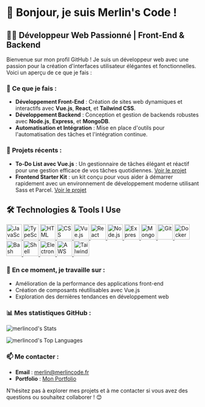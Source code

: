 <h1> 👋 Bonjour, je suis Merlin's Code !</h1>

## 🧑‍💻 Développeur Web Passionné | Front-End & Backend

Bienvenue sur mon profil GitHub ! Je suis un développeur web avec une passion pour la création d'interfaces utilisateur élégantes et fonctionnelles. Voici un aperçu de ce que je fais :

### 🚀 **Ce que je fais :**

- **Développement Front-End** : Création de sites web dynamiques et interactifs avec **Vue.js**, **React**, et **Tailwind CSS**.
- **Développement Backend** : Conception et gestion de backends robustes avec **Node.js**, **Express**, et **MongoDB**.
- **Automatisation et Intégration** : Mise en place d'outils pour l'automatisation des tâches et l'intégration continue.

### 💼 **Projets récents :**

- **To-Do List avec Vue.js** : Un gestionnaire de tâches élégant et réactif pour une gestion efficace de vos tâches quotidiennes. [Voir le projet](https://github.com/merlincod/todoapp)
- **Frontend Starter Kit** :  un kit conçu pour vous aider à démarrer rapidement avec un environnement de développement moderne utilisant Sass et Parcel.  [Voir le projet](https://github.com/merlincod/starterkit)

## 🛠️ Technologies & Tools I Use

<p align="left">
  <a href="https://developer.mozilla.org/en-US/docs/Web/JavaScript" target="_blank" rel="noreferrer">
    <img src="https://skillicons.dev/icons?i=js" alt="JavaScript" width="40" height="40"/>
  </a>
  <a href="https://www.typescriptlang.org/" target="_blank" rel="noreferrer">
    <img src="https://skillicons.dev/icons?i=ts" alt="TypeScript" width="40" height="40"/>
  </a>
  <a href="https://developer.mozilla.org/en-US/docs/Web/HTML" target="_blank" rel="noreferrer">
    <img src="https://skillicons.dev/icons?i=html" alt="HTML" width="40" height="40"/>
  </a>
  <a href="https://developer.mozilla.org/en-US/docs/Web/CSS" target="_blank" rel="noreferrer">
    <img src="https://skillicons.dev/icons?i=css" alt="CSS" width="40" height="40"/>
  </a>
  <a href="https://vuejs.org/" target="_blank" rel="noreferrer">
    <img src="https://skillicons.dev/icons?i=vue" alt="Vue.js" width="40" height="40"/>
  </a>
  <a href="https://reactjs.org/" target="_blank" rel="noreferrer">
    <img src="https://skillicons.dev/icons?i=react" alt="React" width="40" height="40"/>
  </a>
  <a href="https://nodejs.org/" target="_blank" rel="noreferrer">
    <img src="https://skillicons.dev/icons?i=nodejs" alt="Node.js" width="40" height="40"/>
  </a>
  <a href="https://expressjs.com/" target="_blank" rel="noreferrer">
    <img src="https://skillicons.dev/icons?i=express" alt="Express.js" width="40" height="40"/>
  </a>
  <a href="https://www.mongodb.com/" target="_blank" rel="noreferrer">
    <img src="https://skillicons.dev/icons?i=mongodb" alt="MongoDB" width="40" height="40"/>
  </a>
  <a href="https://git-scm.com/" target="_blank" rel="noreferrer">
    <img src="https://skillicons.dev/icons?i=git" alt="Git" width="40" height="40"/>
  </a>
  <a href="https://www.docker.com/" target="_blank" rel="noreferrer">
    <img src="https://skillicons.dev/icons?i=docker" alt="Docker" width="40" height="40"/>
  </a>
  <a href="https://www.gnu.org/software/bash/" target="_blank" rel="noreferrer">
    <img src="https://skillicons.dev/icons?i=bash" alt="Bash" width="40" height="40"/>
  </a>
  <a href="https://www.shellscript.sh/" target="_blank" rel="noreferrer">
    <img src="https://skillicons.dev/icons?i=shell" alt="Shell Scripting" width="40" height="40"/>
  </a>
  <a href="https://www.electronjs.org/" target="_blank" rel="noreferrer">
    <img src="https://skillicons.dev/icons?i=electron" alt="Electron" width="40" height="40"/>
  </a>
  <a href="https://aws.amazon.com/" target="_blank" rel="noreferrer">
    <img src="https://skillicons.dev/icons?i=aws" alt="AWS" width="40" height="40"/>
  </a>
  <a href="https://tailwindcss.com/" target="_blank" rel="noreferrer">
    <img src="https://skillicons.dev/icons?i=tailwindcss" alt="Tailwind CSS" width="40" height="40"/>
  </a>
</p>


### 🌟 **En ce moment, je travaille sur :**

- Amélioration de la performance des applications front-end
- Création de composants réutilisables avec Vue.js
- Exploration des dernières tendances en développement web

### 📊 **Mes statistiques GitHub :**
![merlincod's Stats](https://github-readme-stats.vercel.app/api?username=merlincod&theme=prussian&show_icons=true&hide_border=true&count_private=true)

![merlincod's Top Languages](https://github-readme-stats.vercel.app/api/top-langs/?username=merlincod&theme=prussian&show_icons=true&hide_border=true&layout=compact)

### 📫 **Me contacter :**

- **Email** : [merlin@merlincode.fr](mailto:merlin@merlincode.Fr)
- **Portfolio** : [Mon Portfolio](https://guns.merlincode.fr)

N'hésitez pas à explorer mes projets et à me contacter si vous avez des questions ou souhaitez collaborer ! 😊
